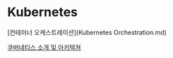 # Kubernetes

[컨테이너 오케스트레이션](Kubernetes Orchestration.md)

[쿠버네티스 소개 및 아키텍쳐](https://www.notion.so/6b9d81caa980424d9b717c35489c5266?pvs=21)
